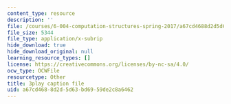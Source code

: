 ```yaml
---
content_type: resource
description: ''
file: /courses/6-004-computation-structures-spring-2017/a67cd4688d2d5d63bd6959de2c8a6462_aheyquidLO8.vtt
file_size: 5344
file_type: application/x-subrip
hide_download: true
hide_download_original: null
learning_resource_types: []
license: https://creativecommons.org/licenses/by-nc-sa/4.0/
ocw_type: OCWFile
resourcetype: Other
title: 3play caption file
uid: a67cd468-8d2d-5d63-bd69-59de2c8a6462
---
```

